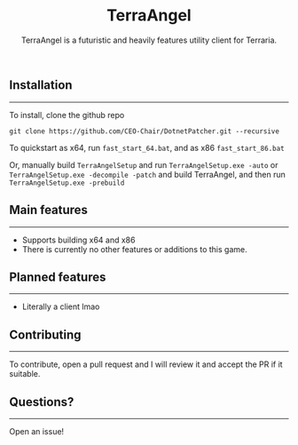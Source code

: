 
<h1 align="center">
TerraAngel
</h1>
<p align="center">
TerraAngel is a futuristic and heavily features utility client for Terraria.
</p>
<br>

<h2>
Installation
</h2>

---
To install, clone the github repo

```git clone https://github.com/CEO-Chair/DotnetPatcher.git --recursive```

To quickstart as x64, run `fast_start_64.bat`, and as x86 `fast_start_86.bat`

Or, manually build `TerraAngelSetup` and run `TerraAngelSetup.exe -auto` or `TerraAngelSetup.exe -decompile -patch` and build TerraAngel, and then run `TerraAngelSetup.exe -prebuild`

<h2>
Main features
</h2>

---

- Supports building x64 and x86
- There is currently no other features or additions to this game.

<h2>
Planned features
</h2>

---

- Literally a client lmao

<h2>
Contributing
</h2>

---

To contribute, open a pull request and I will review it and accept the PR if it suitable.

<h2>
Questions?
</h2>

---

Open an issue!